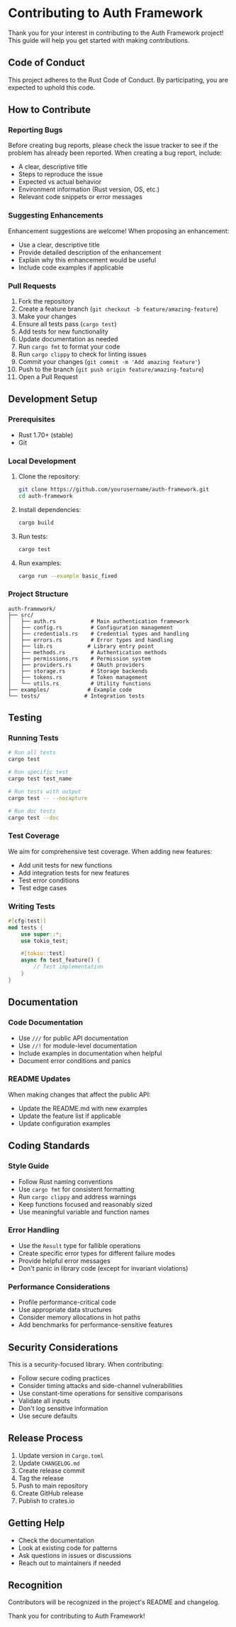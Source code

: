 # Contributing to Auth Framework

Thank you for your interest in contributing to the Auth Framework project! This guide will help you get started with making contributions.

## Code of Conduct

This project adheres to the Rust Code of Conduct. By participating, you are expected to uphold this code.

## How to Contribute

### Reporting Bugs

Before creating bug reports, please check the issue tracker to see if the problem has already been reported. When creating a bug report, include:

- A clear, descriptive title
- Steps to reproduce the issue
- Expected vs actual behavior
- Environment information (Rust version, OS, etc.)
- Relevant code snippets or error messages

### Suggesting Enhancements

Enhancement suggestions are welcome! When proposing an enhancement:

- Use a clear, descriptive title
- Provide detailed description of the enhancement
- Explain why this enhancement would be useful
- Include code examples if applicable

### Pull Requests

1. Fork the repository
2. Create a feature branch (`git checkout -b feature/amazing-feature`)
3. Make your changes
4. Ensure all tests pass (`cargo test`)
5. Add tests for new functionality
6. Update documentation as needed
7. Run `cargo fmt` to format your code
8. Run `cargo clippy` to check for linting issues
9. Commit your changes (`git commit -m 'Add amazing feature'`)
10. Push to the branch (`git push origin feature/amazing-feature`)
11. Open a Pull Request

## Development Setup

### Prerequisites

- Rust 1.70+ (stable)
- Git

### Local Development

1. Clone the repository:

   ```bash
   git clone https://github.com/yourusername/auth-framework.git
   cd auth-framework
   ```

2. Install dependencies:

   ```bash
   cargo build
   ```

3. Run tests:

   ```bash
   cargo test
   ```

4. Run examples:

   ```bash
   cargo run --example basic_fixed
   ```

### Project Structure

```text
auth-framework/
├── src/
│   ├── auth.rs           # Main authentication framework
│   ├── config.rs         # Configuration management
│   ├── credentials.rs    # Credential types and handling
│   ├── errors.rs         # Error types and handling
│   ├── lib.rs           # Library entry point
│   ├── methods.rs        # Authentication methods
│   ├── permissions.rs    # Permission system
│   ├── providers.rs      # OAuth providers
│   ├── storage.rs        # Storage backends
│   ├── tokens.rs         # Token management
│   └── utils.rs          # Utility functions
├── examples/            # Example code
└── tests/              # Integration tests
```

## Testing

### Running Tests

```bash
# Run all tests
cargo test

# Run specific test
cargo test test_name

# Run tests with output
cargo test -- --nocapture

# Run doc tests
cargo test --doc
```

### Test Coverage

We aim for comprehensive test coverage. When adding new features:

- Add unit tests for new functions
- Add integration tests for new features
- Test error conditions
- Test edge cases

### Writing Tests

```rust
#[cfg(test)]
mod tests {
    use super::*;
    use tokio_test;

    #[tokio::test]
    async fn test_feature() {
        // Test implementation
    }
}
```

## Documentation

### Code Documentation

- Use `///` for public API documentation
- Use `//!` for module-level documentation
- Include examples in documentation when helpful
- Document error conditions and panics

### README Updates

When making changes that affect the public API:

- Update the README.md with new examples
- Update the feature list if applicable
- Update configuration examples

## Coding Standards

### Style Guide

- Follow Rust naming conventions
- Use `cargo fmt` for consistent formatting
- Run `cargo clippy` and address warnings
- Keep functions focused and reasonably sized
- Use meaningful variable and function names

### Error Handling

- Use the `Result` type for fallible operations
- Create specific error types for different failure modes
- Provide helpful error messages
- Don't panic in library code (except for invariant violations)

### Performance Considerations

- Profile performance-critical code
- Use appropriate data structures
- Consider memory allocations in hot paths
- Add benchmarks for performance-sensitive features

## Security Considerations

This is a security-focused library. When contributing:

- Follow secure coding practices
- Consider timing attacks and side-channel vulnerabilities
- Use constant-time operations for sensitive comparisons
- Validate all inputs
- Don't log sensitive information
- Use secure defaults

## Release Process

1. Update version in `Cargo.toml`
2. Update `CHANGELOG.md`
3. Create release commit
4. Tag the release
5. Push to main repository
6. Create GitHub release
7. Publish to crates.io

## Getting Help

- Check the documentation
- Look at existing code for patterns
- Ask questions in issues or discussions
- Reach out to maintainers if needed

## Recognition

Contributors will be recognized in the project's README and changelog.

Thank you for contributing to Auth Framework!
